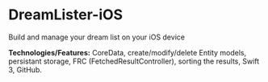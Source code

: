 # DreamLister-iOS

Build and manage your dream list on your iOS device

<b>Technologies/Features:</b> CoreData, create/modify/delete Entity models, persistant storage, FRC (FetchedResultController), sorting the results, Swift 3, GitHub.

